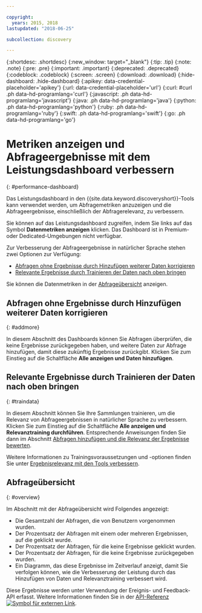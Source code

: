 ```yaml
---

copyright:
  years: 2015, 2018
lastupdated: "2018-06-25"

subcollection: discovery

---
```


{:shortdesc: .shortdesc}
{:new_window: target="_blank"}
{:tip: .tip}
{:note: .note}
{:pre: .pre}
{:important: .important}
{:deprecated: .deprecated}
{:codeblock: .codeblock}
{:screen: .screen}
{:download: .download}
{:hide-dashboard: .hide-dashboard}
{:apikey: data-credential-placeholder='apikey'} 
{:url: data-credential-placeholder='url'}
{:curl: #curl .ph data-hd-programlang='curl'}
{:javascript: .ph data-hd-programlang='javascript'}
{:java: .ph data-hd-programlang='java'}
{:python: .ph data-hd-programlang='python'}
{:ruby: .ph data-hd-programlang='ruby'}
{:swift: .ph data-hd-programlang='swift'}
{:go: .ph data-hd-programlang='go'}

# Metriken anzeigen und Abfrageergebnisse mit dem Leistungsdashboard verbessern
{: #performance-dashboard}

Das Leistungsdashboard in den {{site.data.keyword.discoveryshort}}-Tools kann verwendet werden, um Abfragemetriken anzuzeigen und die Abfrageergebnisse, einschließlich der Abfragerelevanz, zu verbessern.

Sie können auf das Leistungsdashboard zugreifen, indem Sie links auf das Symbol **Datenmetriken anzeigen** klicken. Das Dashboard ist in Premium- oder Dedicated-Umgebungen nicht verfügbar.

Zur Verbesserung der Abfrageergebnisse in natürlicher Sprache stehen zwei Optionen zur Verfügung:
- [Abfragen ohne Ergebnisse durch Hinzufügen weiterer Daten korrigieren](/docs/services/discovery?topic=discovery-performance-dashboard#addmore)
- [Relevante Ergebnisse durch Trainieren der Daten nach oben bringen](/docs/services/discovery?topic=discovery-performance-dashboard#traindata)

Sie können die Datenmetriken in der [Abfrageübersicht](/docs/services/discovery?topic=discovery-performance-dashboard#overview) anzeigen. 

## Abfragen ohne Ergebnisse durch Hinzufügen weiterer Daten korrigieren
{: #addmore}

In diesem Abschnitt des Dashboards können Sie Abfragen überprüfen, die keine Ergebnisse zurückgegeben haben, und weitere Daten zur Abfrage hinzufügen, damit diese zukünftig Ergebnisse zurückgibt. Klicken Sie zum Einstieg auf die Schaltfläche **Alle anzeigen und Daten hinzufügen**. 

## Relevante Ergebnisse durch Trainieren der Daten nach oben bringen
{: #traindata}

In diesem Abschnitt können Sie Ihre Sammlungen trainieren, um die Relevanz von Abfrageergebnissen in natürlicher Sprache zu verbessern. Klicken Sie zum Einstieg auf die Schaltfläche **Alle anzeigen und Relevanztraining durchführen**. Entsprechende Anweisungen finden Sie dann im Abschnitt [Abfragen hinzufügen und die Relevanz der Ergebnisse bewerten](/docs/services/discovery?topic=discovery-improving-result-relevance-with-the-tooling#results).

Weitere Informationen zu Trainingsvoraussetzungen und -optionen finden Sie unter [Ergebnisrelevanz mit den Tools verbessern](/docs/services/discovery?topic=discovery-improving-result-relevance-with-the-tooling#improving-result-relevance-with-the-tooling).

## Abfrageübersicht
{: #overview}

Im Abschnitt mit der Abfrageübersicht wird Folgendes angezeigt:
- Die Gesamtzahl der Abfragen, die von Benutzern vorgenommen wurden.
- Der Prozentsatz der Abfragen mit einem oder mehreren Ergebnissen, auf die geklickt wurde.
- Der Prozentsatz der Abfragen, für die keine Ergebnisse geklickt wurden.
- Der Prozentsatz der Abfragen, für die keine Ergebnisse zurückgegeben wurden.
- Ein Diagramm, das diese Ergebnisse im Zeitverlauf anzeigt, damit Sie verfolgen können, wie die Verbesserung der Leistung durch das Hinzufügen von Daten und Relevanztraining verbessert wird.

Diese Ergebnisse werden unter Verwendung der Ereignis- und Feedback-API erfasst. Weitere Informationen finden Sie in der [API-Referenz ![Symbol für externen Link](../../icons/launch-glyph.svg "Symbol für externen Link")](https://{DomainName}/apidocs/discovery#create-event).
